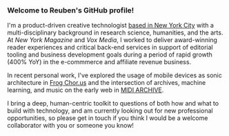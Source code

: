 ### Welcome to Reuben's GitHub profile!

I'm a product-driven creative technologist [based in New York City](https://www.instagram.com/p/Cy_XTm-RzNt/) with a multi-disciplinary background in research science, humanities, and the arts. At _New York Magazine_ and _Vox Media_, I worked to deliver award-winning reader experiences and critical back-end services in support of editorial tooling and business development goals during a period of rapid growth (400% YoY) in the e-commmerce and affiliate revenue business.

In recent personal work, I've explored the usage of mobile devices as sonic architecture in [Frog Chor.us](https://frogchor.us) and the intersection of archives, machine learning, and music on the early web in [MIDI ARCHIVE](https://reubenson.com/midi-archive).

I bring a deep, human-centric toolkit to questions of both how and what to build with technology, and am currently looking out for new professional opportunities, so please get in touch if you think I would be a welcome collaborator with you or someone you know!
